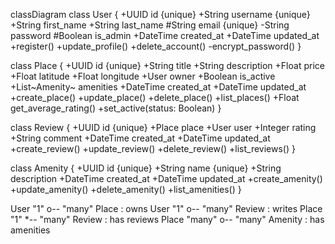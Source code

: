 classDiagram
  class User {
    +UUID id {unique}
    +String username {unique}
    +String first_name
    +String last_name
    #String email {unique}
    -String password
    #Boolean is_admin
    +DateTime created_at
    +DateTime updated_at
    +register()
    +update_profile()
    +delete_account()
    -encrypt_password()
  }

  class Place {
    +UUID id {unique}
    +String title
    +String description
    +Float price
    +Float latitude
    +Float longitude
    +User owner
    +Boolean is_active
    +List~Amenity~ amenities
    +DateTime created_at
    +DateTime updated_at
    +create_place()
    +update_place()
    +delete_place()
    +list_places()
    +Float get_average_rating()
    +set_active(status: Boolean)
  }

  class Review {
    +UUID id {unique}
    +Place place
    +User user
    +Integer rating
    +String comment
    +DateTime created_at
    +DateTime updated_at
    +create_review()
    +update_review()
    +delete_review()
    +list_reviews()
  }

  class Amenity {
    +UUID id {unique}
    +String name {unique}
    +String description
    +DateTime created_at
    +DateTime updated_at
    +create_amenity()
    +update_amenity()
    +delete_amenity()
    +list_amenities()
  }

  User "1" o-- "many" Place : owns
  User "1" o-- "many" Review : writes
  Place "1" *-- "many" Review : has reviews
  Place "many" o-- "many" Amenity : has amenities
